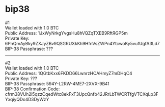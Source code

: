 # bip38

#1</br>
Wallet loaded with 1.0 BTC</br>
Public Address: 1JxWyNrkgYvgsHu8hVQZqTXEB9RftRGP5m</br>
Private Key: 6PnQmAyBky9ZXJyZBv9QSGRUXkKh9HfnVsZWPn4YtcwoKy5vufUgfA3Ld7</br>
BIP-38 Passphrase: ???<hr>

#2</br>
Wallet loaded with 1.0 BTC</br>
Public Address: 1QGtbKxx6FKDD66LwnrzHCAHmyZ7mDHqC4</br>
Private Key: ???</br>
BIP-38 Passphrase: 594Y-L2RW-4ME7-2XVX-9B41</br>
BIP-38 Confirmation Code: cfrm38VUh2i5qzzCqedWtc8ekFxT3UpcQnfb42JRrLbTWCRTfgVTCXqLp3FYxqiyQDo4D3DyWzY</br>
